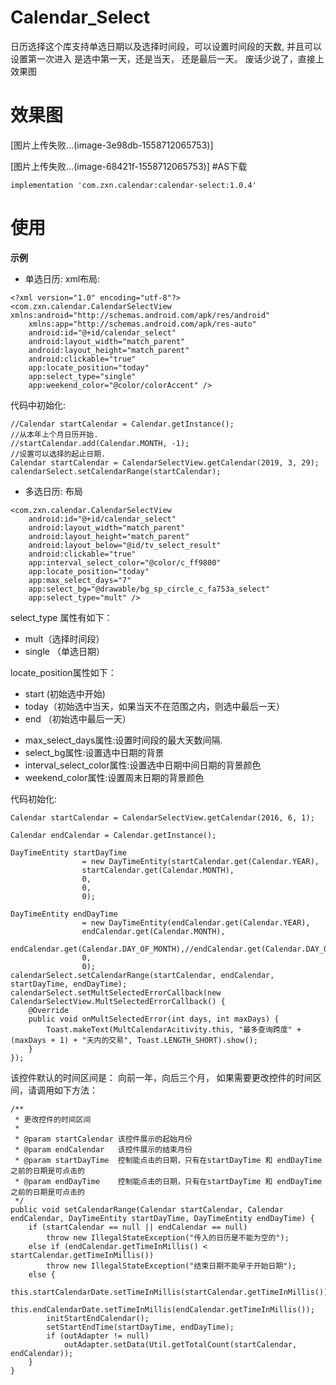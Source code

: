 # Calendar_Select

日历选择这个库支持单选日期以及选择时间段，可以设置时间段的天数,
并且可以设置第一次进入 是选中第一天，还是当天， 还是最后一天。
废话少说了，直接上效果图

# 效果图

[图片上传失败...(image-3e98db-1558712065753)]

[图片上传失败...(image-68421f-1558712065753)]
#AS下载
```
implementation 'com.zxn.calendar:calendar-select:1.0.4'
```
# 使用

**示例**
- 单选日历:
xml布局:
```
<?xml version="1.0" encoding="utf-8"?>
<com.zxn.calendar.CalendarSelectView xmlns:android="http://schemas.android.com/apk/res/android"
    xmlns:app="http://schemas.android.com/apk/res-auto"
    android:id="@+id/calendar_select"
    android:layout_width="match_parent"
    android:layout_height="match_parent"
    android:clickable="true"
    app:locate_position="today"
    app:select_type="single"
    app:weekend_color="@color/colorAccent" />
```
代码中初始化:
```
//Calendar startCalendar = Calendar.getInstance();
//从本年上个月日历开始.
//startCalendar.add(Calendar.MONTH, -1);
//设置可以选择的起止日期.
Calendar startCalendar = CalendarSelectView.getCalendar(2019, 3, 29);
calendarSelect.setCalendarRange(startCalendar);
```
- 多选日历:
布局
```
<com.zxn.calendar.CalendarSelectView
    android:id="@+id/calendar_select"
    android:layout_width="match_parent"
    android:layout_height="match_parent"
    android:layout_below="@id/tv_select_result"
    android:clickable="true"
    app:interval_select_color="@color/c_ff9800"
    app:locate_position="today"
    app:max_select_days="7"
    app:select_bg="@drawable/bg_sp_circle_c_fa753a_select"
    app:select_type="mult" />
```    
select_type 属性有如下：
* mult（选择时间段）
* single （单选日期）

locate_position属性如下：
* start (初始选中开始)
* today（初始选中当天，如果当天不在范围之内，则选中最后一天）
* end （初始选中最后一天）

- max_select_days属性:设置时间段的最大天数间隔.
- select_bg属性:设置选中日期的背景
- interval_select_color属性:设置选中日期中间日期的背景颜色
- weekend_color属性:设置周末日期的背景颜色

代码初始化:
```
Calendar startCalendar = CalendarSelectView.getCalendar(2016, 6, 1);

Calendar endCalendar = Calendar.getInstance();

DayTimeEntity startDayTime
                = new DayTimeEntity(startCalendar.get(Calendar.YEAR),
                startCalendar.get(Calendar.MONTH),
                0,
                0,
                0);

DayTimeEntity endDayTime
                = new DayTimeEntity(endCalendar.get(Calendar.YEAR),
                endCalendar.get(Calendar.MONTH),
                endCalendar.get(Calendar.DAY_OF_MONTH),//endCalendar.get(Calendar.DAY_OF_MONTH),
                0,
                0);
calendarSelect.setCalendarRange(startCalendar, endCalendar, startDayTime, endDayTime);
calendarSelect.setMultSelectedErrorCallback(new CalendarSelectView.MultSelectedErrorCallback() {
    @Override
    public void onMultSelectedError(int days, int maxDays) {
        Toast.makeText(MultCalendarAcitivity.this, "最多查询跨度" + (maxDays + 1) + "天内的交易", Toast.LENGTH_SHORT).show();
    }
});
```
该控件默认的时间区间是： 
向前一年，向后三个月， 
如果需要更改控件的时间区间，请调用如下方法：
```
/**
 * 更改控件的时间区间
 *
 * @param startCalendar 该控件展示的起始月份
 * @param endCalendar   该控件展示的结束月份
 * @param startDayTime  控制能点击的日期，只有在startDayTime 和 endDayTime之前的日期是可点击的
 * @param endDayTime    控制能点击的日期，只有在startDayTime 和 endDayTime之前的日期是可点击的
 */
public void setCalendarRange(Calendar startCalendar, Calendar endCalendar, DayTimeEntity startDayTime, DayTimeEntity endDayTime) {
    if (startCalendar == null || endCalendar == null)
        throw new IllegalStateException("传入的日历是不能为空的");
    else if (endCalendar.getTimeInMillis() < startCalendar.getTimeInMillis())
        throw new IllegalStateException("结束日期不能早于开始日期");
    else {
        this.startCalendarDate.setTimeInMillis(startCalendar.getTimeInMillis());
        this.endCalendarDate.setTimeInMillis(endCalendar.getTimeInMillis());
        initStartEndCalendar();
        setStartEndTime(startDayTime, endDayTime);
        if (outAdapter != null)
            outAdapter.setData(Util.getTotalCount(startCalendar, endCalendar));
    }
} 
```